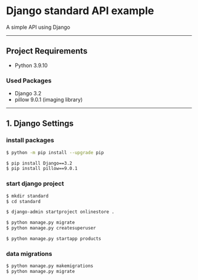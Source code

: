 # Django standard API example
A simple API using Django 

---

## Project Requirements

- Python 3.9.10

### Used Packages
- Django 3.2
- pillow 9.0.1 (imaging library)
---

## 1. Django Settings

### install packages

```bash
$ python -m pip install --upgrade pip

$ pip install Django==3.2
$ pip install pillow==9.0.1
```

### start django project
```bash
$ mkdir standard
$ cd standard

$ django-admin startproject onlinestore .

$ python manage.py migrate
$ python manage.py createsuperuser

$ python manage.py startapp products
```

### data migrations
```bash
$ python manage.py makemigrations
$ python manage.py migrate
```